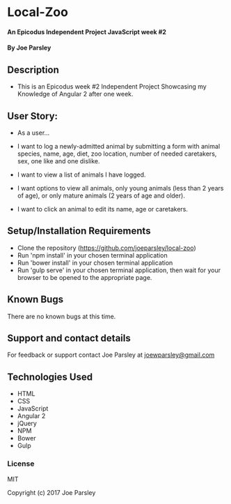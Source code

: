 # Local-Zoo

#### An Epicodus Independent Project JavaScript week #2

#### By Joe Parsley

## Description

* This is an Epicodus week #2 Independent Project Showcasing my Knowledge of Angular 2 after one week. 

## User Story:
* As a user…

* I want to log a newly-admitted animal by submitting a form with animal species, name, age, diet, zoo location, number of needed caretakers, sex, one like and one dislike.
* I want to view a list of animals I have logged.
* I want options to view all animals, only young animals (less than 2 years of age), or only mature animals (2 years of age and older).
* I want to click an animal to edit its name, age or caretakers.


## Setup/Installation Requirements

* Clone the repository (https://github.com/joeparsley/local-zoo)
* Run 'npm install' in your chosen terminal application
* Run 'bower install' in your chosen terminal application
* Run 'gulp serve' in your chosen terminal application, then wait for your browser to be opened to the appropriate page.

## Known Bugs

There are no known bugs at this time.

## Support and contact details

For feedback or support contact Joe Parsley at joewparsley@gmail.com

## Technologies Used

* HTML
* CSS
* JavaScript
* Angular 2
* jQuery
* NPM
* Bower
* Gulp

### License

MIT

Copyright (c) 2017 Joe Parsley
